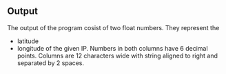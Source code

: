 ## Output

The output of the program cosist of two float numbers.
They represent the
- latitude
- longitude
of the given IP.
Numbers in both columns have 6 decimal points.
Columns are 12 characters wide with string aligned to right and separated by 2 spaces.
